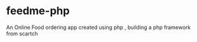 # feedme-php
An Online Food ordering app created using php , building a php framework from scartch 
